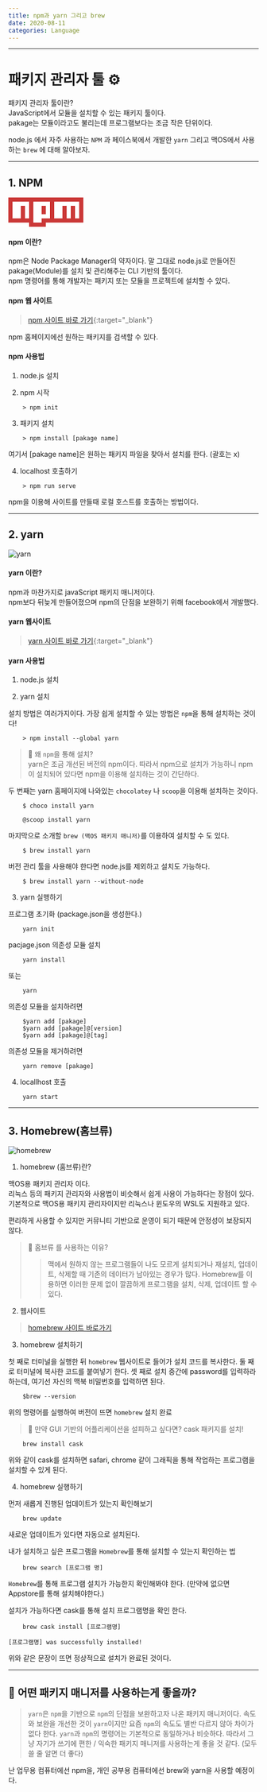 ```yaml
---
title: npm과 yarn 그리고 brew
date: 2020-08-11
categories: Language
---
```


---
# 패키지 관리자 툴 ⚙

패키지 관리자 툴이란?  
JavaScript에서 모듈을 설치할 수 있는 패키지 툴이다.  
pakage는 모듈이라고도 불리는데 프로그램보다는 조금 작은 단위이다.


node.js 에서 자주 사용하는 `NPM` 과 페이스북에서 개발한 `yarn`  그리고 맥OS에서 사용하는 `brew` 에 대해 알아보자.

---

## 1. NPM


![npm](data:image/png;base64,iVBORw0KGgoAAAANSUhEUgAAAJcAAAA7CAMAAABBn+jeAAAAJFBMVEX////LODfJKCfot7bgmJfOSUnFAADuy8v14eHGEA7kqKfXdXRcp15cAAAA+0lEQVRoge3Z4Q7CIAwEYCiMse3939cYwSUlpaCSkXn3y7Bb/WaiJmDsnDFXA4TA1Re4+jK9i9SMaIq3Zhd5p4UGNHk8cddqtITe5hbVJs9auNwAl97kcXDBBVfFdX7XNVfRFF2Rv3ovNLhs2J4JXnVRau6q61U8mzEvZFiDa0kXdFceobuIvVncUhMuuOCCCy644Pp3F83pOlIca17tKgIXXHDd01XMyC7+a/nN/hd3Ge4q9r/swmP5FfkJpFubZ9qi0b/vK/4//jRw9QWuvkzr6j6KqLg+ON+QYnxzxFOMzDraZ6nhz15JkD6VvL7rM0Yk2Hrggguum7oeyc0jXd/03kcAAAAASUVORK5CYII= "npm logo")  





#### npm 이란?

npm은 Node Package Manager의 약자이다. 말 그대로 node.js로 만들어진 pakage(Module)를 설치 및 관리해주는 CLI 기반의 툴이다.  
npm 명령어를 통해 개발자는 패키지 또는 모듈을 프로젝트에 설치할 수 있다.


#### npm 웹 사이트

> [npm 사이트 바로 가기](https://npmjs.org){:target="_blank"}

npm 홈페이지에선 원하는 패키지를 검색할 수 있다.

#### npm 사용법

1. node.js 설치

2. npm 시작

```
    > npm init
```

3. 패키지 설치

```
    > npm install [pakage name]
```
여기서 [pakage name]은 원하는 패키지 파일을 찾아서 설치를 한다. (괄호는 x)

4. localhost 호출하기

```
    > npm run serve
```
npm을 이용해 사이트를 만들때 로컬 호스트를 호출하는 방법이다.  

---

## 2. yarn

![yarn](https://encrypted-tbn0.gstatic.com/images?q=tbn%3AANd9GcRWseHnrqbiy8Y2gX_t__UCfgKjFssaSJCPMQ&usqp=CAU "yarn")  



#### yarn 이란?

npm과 마찬가지로 javaScript 패키지 매니저이다.  
npm보다 뒤늦게 만들어졌으며 npm의 단점을 보완하기 위해 facebook에서 개발했다.

#### yarn 웹사이트

> [yarn 사이트 바로 가기](https://yarnpkg.com/){:target="_blank"}

#### yarn 사용법

1. node.js 설치

2. yarn 설치

설치 방법은 여러가지이다. 가장 쉽게 설치할 수 있는 방법은 `npm`을 통해 설치하는 것이다!  

```
    > npm install --global yarn
```
> 🤔 왜 `npm`을 통해 설치?  
> yarn은 조금 개선된 버전의 npm이다. 따라서 npm으로 설치가 가능하니
> npm이 설치되어 있다면 npm을 이용해 설치하는 것이 간단하다.

두 번째는 yarn 홈페이지에 나와있는 `chocolatey` 나 `scoop`을 이용해 설치하는 것이다.

```
    $ choco install yarn
```
```
    @scoop install yarn
```

마지막으로 소개할 `brew (맥OS 패키지 매니저)`를 이용하여 설치할 수 도 있다. 
```
    $ brew install yarn
```
버전 관리 툴을 사용해야 한다면 node.js를 제외하고 설치도 가능하다.
```
    $ brew install yarn --without-node
```

3. yarn 실행하기

프로그램 초기화 (package.json을 생성한다.)
```
    yarn init
```

pacjage.json 의존성 모듈 설치
```
    yarn install
```
또는
```
    yarn
```

의존성 모듈을 설치하려면
```
    $yarn add [pakage]
    $yarn add [pakage]@[version]
    $yarn add [pakage]@[tag]
```

의존성 모듈을 제거하려면
```
    yarn remove [pakage]
```

4. locallhost 호출

```
    yarn start
```

---

## 3. Homebrew(홈브류)

![homebrew](https://miro.medium.com/max/256/1*CBCWQowzYqU83B0capCTQA.png "홈브류")  



1. homebrew (홈브류)란?

맥OS용 패키지 관리자 이다.  
리눅스 등의 패키지 관리자와 사용법이 비슷해서 쉽게 사용이 가능하다는 장점이 있다.  
기본적으로 맥OS용 패키지 관리자이지만 리눅스나 윈도우의 WSL도 지원하고 있다.

편리하게 사용할 수 있지만 커뮤니티 기반으로 운영이 되기 때문에 안정성이 보장되지 않다.

> 🤔 홈브류 를 사용하는 이유?
>> 맥에서 원하지 않는 프로그램들이 나도 모르게 설치되거나 재설치, 업데이트, 삭제할 때 기존의 데이터가 남아있는 경우가 많다.
>> Homebrew를 이용하면 이러한 문제 없이 깔끔하게 프로그램을 설치, 삭제, 업데이트 할 수 있다.



2. 웹사이트

> [homebrew 사이트 바로가기](https://brew.sh/)


3. homebrew 설치하기

첫 째로 터미널을 실행한 뒤 `homebrew` 웹사이트로 들어가 설치 코드를 복사한다.
둘 째로 터미널에 복사한 코드를 붙여넣기 한다.
셋 째로 설치 중간에 password를 입력하라 하는데, 여기선 자신의 맥북 비밀번호를 입력하면 된다.

```
    $brew --version
```
위의 명령어를 실행하여 버전이 뜨면 `homebrew` 설치 완료

> 🤔 만약 GUI 기반의 어플리케이션을 설피하고 싶다면?
> cask 패키지를 설치!

```
    brew install cask
```

위와 같이 cask를 설치하면 safari, chrome 같이 그래픽을 통해 작업하는 프로그램을 설치할 수 있게 된다.


4. homebrew 실행하기

먼저 새롭게 진행된 업데이트가 있는지 확인해보기

```
    brew update
```
새로운 업데이트가 있다면 자동으로 설치된다.

내가 설치하고 싶은 프로그램을 `Homebrew`를 통해 설치할 수 있는지 확인하는 법

```
    brew search [프로그램 명]
```

`Homebrew`를 통해 프로그램 설치가 가능한지 확인해봐야 한다. (만약에 없으면 Appstore를 통해 설치해야한다.)

설치가 가능하다면 cask를 통해 설치 프로그램명을 확인 한다.

```
    brew cask install [프로그램명]
```

`[프로그램명] was successfully installed!`

위와 같은 문장이 뜨면 정상적으로 설치가 완료된 것이다.


---

## 🤔 어떤 패키지 매니저를 사용하는게 좋을까?

> `yarn`은 `npm`을 기반으로 `npm`의 단점을 보완하고자 나온 패키지 매니저이다.
> 속도와 보완을 개선한 것이 `yarn`이지만 요즘 `npm`의 속도도 별반 다르지 않아 차이가 없다 한다.
> `yarn`과 `npm`의 명령어는 기본적으로 동일하거나 비슷하다.
> 따라서 그냥 자기가 쓰기에 편한 / 익숙한 패키지 매니저를 사용하는게 좋을 것 같다. (모두 쓸 줄 알면 더 좋다)

난 업무용 컴퓨터에선 npm을, 개인 공부용 컴퓨터에선 brew와 yarn을 사용할 예정이다.